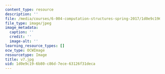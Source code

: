 ```yaml
---
content_type: resource
description: ''
file: /media/courses/6-004-computation-structures-spring-2017/1d0e9c196b80c86d7ece63126f31deca_v7.jpg
file_type: image/jpeg
image_metadata:
  caption: ''
  credit: ''
  image-alt: ''
learning_resource_types: []
ocw_type: OCWImage
resourcetype: Image
title: v7.jpg
uid: 1d0e9c19-6b80-c86d-7ece-63126f31deca
---
```

